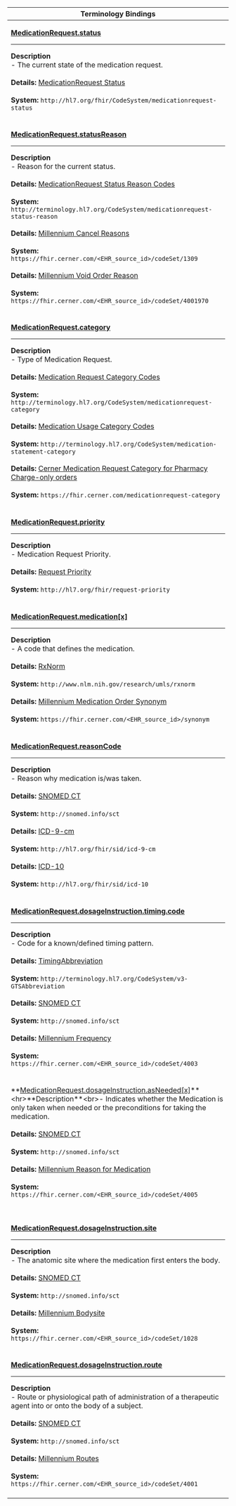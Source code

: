 |Terminology Bindings|
|---|
|<p>**[MedicationRequest.status](https://hl7.org/fhir/R4/medicationrequest-definitions.html#MedicationRequest.status)**<hr>**Description**<br>- The current state of the medication request.<br><br>**Details:** [MedicationRequest Status](https://hl7.org/fhir/r4/valueset-medicationrequest-status.html)<br><br>**System:** `http://hl7.org/fhir/CodeSystem/medicationrequest-status`<br><br>|
|<p>**[MedicationRequest.statusReason](https://hl7.org/fhir/R4/medicationrequest-definitions.html#MedicationRequest.statusReason)**<hr>**Description**<br>- Reason for the current status.<br><br>**Details:** [MedicationRequest Status Reason Codes](https://hl7.org/fhir/r4/valueset-medicationrequest-status-reason.html)<br><br>**System:** `http://terminology.hl7.org/CodeSystem/medicationrequest-status-reason`<br><br>**Details:** [Millennium Cancel Reasons](https://fhir.cerner.com/millennium/r4/proprietary-codes-and-systems/#code-set-1309-cancel-reasons)<br><br>**System:** `https://fhir.cerner.com/<EHR_source_id>/codeSet/1309`<br><br>**Details:** [Millennium Void Order Reason](https://fhir.cerner.com/millennium/r4/proprietary-codes-and-systems/#code-set-4001970-void-order-reasons)<br><br>**System:** `https://fhir.cerner.com/<EHR_source_id>/codeSet/4001970`<br><br>|
|<p>**[MedicationRequest.category](https://hl7.org/fhir/R4/medicationrequest-definitions.html#MedicationRequest.category)**<hr>**Description**<br>- Type of Medication Request.<br><br>**Details:** [Medication Request Category Codes](https://hl7.org/fhir/r4/valueset-medicationrequest-category.html)<br><br>**System:** `http://terminology.hl7.org/CodeSystem/medicationrequest-category`<br><br>**Details:** [Medication Usage Category Codes](https://hl7.org/fhir/r4/valueset-medication-statement-category.html)<br><br>**System:** `http://terminology.hl7.org/CodeSystem/medication-statement-category`<br><br>**Details:** [Cerner Medication Request Category for Pharmacy Charge-only orders](https://fhir.cerner.com/millennium/r4/proprietary-codes-and-systems/#medication-request-category)<br><br>**System:** `https://fhir.cerner.com/medicationrequest-category`<br><br>|
|<p>**[MedicationRequest.priority](https://hl7.org/fhir/R4/medicationrequest-definitions.html#MedicationRequest.priority)**<hr>**Description**<br>- Medication Request Priority.<br><br>**Details:** [Request Priority](https://hl7.org/fhir/r4/valueset-request-priority.html)<br><br>**System:** `http://hl7.org/fhir/request-priority`<br><br>|
|<p>**[MedicationRequest.medication[x]](https://hl7.org/fhir/R4/medicationrequest-definitions.html#MedicationRequest.medication[x])**<hr>**Description**<br>- A code that defines the medication.<br><br>**Details:** [RxNorm](https://www.nlm.nih.gov/research/umls/rxnorm/index.html)<br><br>**System:** `http://www.nlm.nih.gov/research/umls/rxnorm`<br><br>**Details:** [Millennium Medication Order Synonym](https://fhir.cerner.com/millennium/r4/proprietary-codes-and-systems/#medication-request-synonym)<br><br>**System:** `https://fhir.cerner.com/<EHR_source_id>/synonym`<br><br>|
|<p>**[MedicationRequest.reasonCode](https://hl7.org/fhir/R4/medicationrequest-definitions.html#MedicationRequest.reasonCode)**<hr>**Description**<br>- Reason why medication is/was taken.<br><br>**Details:** [SNOMED CT](http://snomed.info/sct)<br><br>**System:** `http://snomed.info/sct`<br><br>**Details:** [ICD-9-cm](https://hl7.org/fhir/r4/icd.html)<br><br>**System:** `http://hl7.org/fhir/sid/icd-9-cm`<br><br>**Details:** [ICD-10](https://hl7.org/fhir/r4/icd.html)<br><br>**System:** `http://hl7.org/fhir/sid/icd-10`<br><br>|
|<p>**[MedicationRequest.dosageInstruction.timing.code](https://www.hl7.org/fhir/r4/datatypes-definitions.html#Timing.code)**<hr>**Description**<br>- Code for a known/defined timing pattern.<br><br>**Details:** [TimingAbbreviation](https://hl7.org/fhir/r4/valueset-timing-abbreviation.html)<br><br>**System:** `http://terminology.hl7.org/CodeSystem/v3-GTSAbbreviation`<br><br>**Details:** [SNOMED CT](http://snomed.info/sct)<br><br>**System:** `http://snomed.info/sct`<br><br>**Details:** [Millennium Frequency](https://fhir.cerner.com/millennium/r4/proprietary-codes-and-systems/#code-set-4003-frequency)<br><br>**System:** `https://fhir.cerner.com/<EHR_source_id>/codeSet/4003`<br><br>|
|<p>**[MedicationRequest.dosageInstruction.asNeeded[x]](https://www.hl7.org/fhir/r4/dosage-definitions.html#Dosage.asNeeded_x_)**<hr>**Description**<br>- Indicates whether the Medication is only taken when needed or the preconditions for taking the medication.<br><br>**Details:** [SNOMED CT](http://snomed.info/sct)<br><br>**System:** `http://snomed.info/sct`<br><br>**Details:** [Millennium Reason for Medication](https://fhir.cerner.com/millennium/r4/proprietary-codes-and-systems/#code-set-4005-reason-for-medication)<br><br>**System:** `https://fhir.cerner.com/<EHR_source_id>/codeSet/4005`<br><br>|
|<p>**[MedicationRequest.dosageInstruction.site](https://www.hl7.org/fhir/r4/dosage-definitions.html#Dosage.site)**<hr>**Description**<br>- The anatomic site where the medication first enters the body.<br><br>**Details:** [SNOMED CT](http://snomed.info/sct)<br><br>**System:** `http://snomed.info/sct`<br><br>**Details:** [Millennium Bodysite](https://fhir.cerner.com/millennium/r4/proprietary-codes-and-systems/#code-set-1028-body-site)<br><br>**System:** `https://fhir.cerner.com/<EHR_source_id>/codeSet/1028`<br><br>|
|<p>**[MedicationRequest.dosageInstruction.route](https://www.hl7.org/fhir/r4/dosage-definitions.html#Dosage.route)**<hr>**Description**<br>- Route or physiological path of administration of a therapeutic agent into or onto the body of a subject.<br><br>**Details:** [SNOMED CT](http://snomed.info/sct)<br><br>**System:** `http://snomed.info/sct`<br><br>**Details:** [Millennium Routes](https://fhir.cerner.com/millennium/r4/proprietary-codes-and-systems/#code-set-4001-medication-administration-route)<br><br>**System:** `https://fhir.cerner.com/<EHR_source_id>/codeSet/4001`<br><br>|
